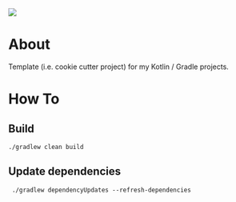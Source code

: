 <a href="https://paypal.me/benckx/2">
<img src="https://img.shields.io/badge/Donate-PayPal-green.svg"/>
</a>

# About

Template (i.e. cookie cutter project) for my Kotlin / Gradle projects.

# How To

## Build

```
./gradlew clean build
```

## Update dependencies

```
 ./gradlew dependencyUpdates --refresh-dependencies
```
